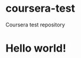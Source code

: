# coursera-test
Coursera test repository
<!DOCTYPE html>
<html lang="en">
<head>
<meta charset="utf-8">
  <title>Coursera Test</title>
  </head>
  <body>
    <h1>Hello world!</h1>
  </body>
  </html>
